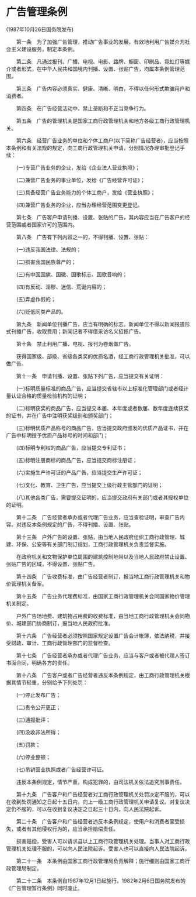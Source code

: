 # 广告管理条例

 

(1987年10月26日国务院发布)

 

　　第一条　为了加强广告管理，推动广告事业的发展，有效地利用广告媒介为社会主义建设服务，制定本条例。

　　第二条　凡通过报刊、广播、电视、电影、路牌、橱窗、印刷品、霓虹灯等媒介或者形式，在中华人民共和国境内刊播、设置、张贴广告，均属本条例管理范围。

　　第三条　广告内容必须真实、健康、清晰、明白，不得以任何形式欺骗用户和消费者。

　　第四条　在广告经营活动中，禁止垄断和不正当竞争行为。

　　第五条　广告的管理机关是国家工商行政管理机关和地方各级工商行政管理机关。

　　第六条　经营广告业务的单位和个体工商户(以下简称广告经营者)，应当按照本条例和有关法规的规定，向工商行政管理机关申请，分别情况办理审批登记手续：

　　(一)专营广告业务的企业，发给《企业法人营业执照》；

　　(二)兼营广告业务的事业单位，发给《广告经营许可证》；

　　(三)具备经营广告业务能力的个体工商户，发给《营业执照》；

　　(四)兼营广告业务的企业，应当办理经营范围变更登记。

　　第七条　广告客户申请刊播、设置、张贴的广告，其内容应当在广告客户的经营范围或者国家许可的范围内。

　　第八条　广告有下列内容之一的，不得刊播、设置、张贴：

　　(一)违反我国法律、法规的；

　　(二)损害我国民族尊严的；

　　(三)有中国国旗、国徽、国歌标志、国歌音响的；

　　(四)有反动、淫秽、迷信、荒诞内容的；

　　(五)弄虚作假的；

　　(六)贬低同类产品的。

　　第九条　新闻单位刊播广告，应当有明确的标志。新闻单位不得以新闻报道形式刊播广告，收取费用；新闻记者不得借采访名义招揽广告。

　　第十条　禁止利用广播、电视、报刊为卷烟做广告。

　　获得国家级、部级、省级各类奖的优质名酒，经工商行政管理机关批准，可以做广告。

　　第十一条　申请刊播、设置、张贴下列广告，应当提交有关证明：

　　(一)标明质量标准的商品广告，应当提交省辖市以上标准化管理部门或者经计量认证合格的质量检验机构的证明；

　　(二)标明获奖的商品广告，应当提交本届、本年度或者数届、数年度连续获奖的证书，并在广告中注明获奖级别和颁奖部门；

　　(三)标明优质产品称号的商品广告，应当提交政府颁发的优质产品证书，并在广告中标明授予优质产品称号的时间和部门；

　　(四)标明专利权的商品广告，应当提交专利证书；

　　(五)标明注册商标的商品广告，应当提交商标注册证；

　　(六)实施生产许可证的产品广告，应当提交生产许可证；

　　(七)文化、教育、卫生广告，应当提交上级行政主管部门的证明；

　　(八)其他各类广告，需要提交证明的，应当提交政府有关部门或者其授权单位的证明。

　　第十二条　广告经营者承办或者代理广告业务，应当查验证明，审查广告内容。对违反本条例规定的广告，不得刊播、设置、张贴。

　　第十三条　户外广告的设置、张贴，由当地人民政府组织工商行政管理、城建、环保、公安等有关部门制订规划，工商行政管理机关负责监督实施。

　　在政府机关和文物保护单位周围的建筑控制地带以及当地人民政府禁止设置、张贴广告的区域，不得设置、张贴广告。

　　第十四条　广告收费标准，由广告经营者制订，报当地工商行政管理机关和物价管理机关备案。

　　第十五条　广告业务代理费标准，由国家工商行政管理机关会同国家物价管理机关制定。

　　户外广告场地费、建筑物占用费的收费标准，由当地工商行政管理机关会同物价、城建部门协商制订，报当地人民政府批准。

　　第十六条　广告经营者必须按照国家规定设置广告会计帐簿，依法纳税，并接受财政、审计、工商行政管理部门的监督检查。

　　第十七条　广告经营者承办或者代理广告业务，应当与客户或者被代理人签订书面合同，明确各方的责任。

　　第十八条　广告客户或者广告经营者违反本条例规定，由工商行政管理机关根据其情节轻重，分别给予下列处罚：

　　(一)停止发布广告；

　　(二)责令公开更正；

　　(三)通报批评；

　　(四)没收非法所得；

　　(五)罚款；

　　(六)停业整顿；

　　(七)吊销营业执照或者广告经营许可证。

　　违反本条例规定，情节严重，构成犯罪的，由司法机关依法追究刑事责任。

　　第十九条　广告客户和广告经营者对工商行政管理机关处罚决定不服的，可以在收到处罚通知之日起十五日内，向上一级工商行政管理机关申请复议。对复议决定仍不服的，可以在收到复议决定之日起三十日内，向人民法院起诉。

　　第二十条　广告客户和广告经营者违反本条例规定，使用户和消费者蒙受损失，或者有其他侵权行为的，应当承担赔偿责任。

　　损害赔偿，受害人可以请求县以上工商行政管理机关处理。当事人对工商行政管理机关处理不服的，可以向人民法院起诉。受害人也可以直接向人民法院起诉。

　　第二十一条　本条例由国家工商行政管理局负责解释；施行细则由国家工商行政管理局制定。

　　第二十二条　本条例自1987年12月1日起施行。1982年2月6日国务院发布的《广告管理暂行条例》同时废止。